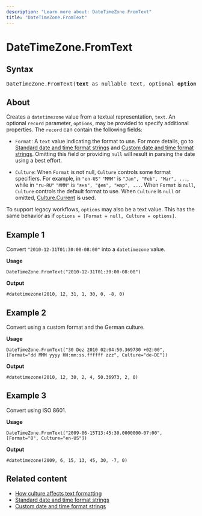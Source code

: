 ```yaml
---
description: "Learn more about: DateTimeZone.FromText"
title: "DateTimeZone.FromText"
---
```

# DateTimeZone.FromText

## Syntax

<pre>
DateTimeZone.FromText(<b>text</b> as nullable text, optional <b>options</b> as any) as nullable datetimezone
</pre>
  
## About

Creates a `datetimezone` value from a textual representation, `text`. An optional `record` parameter, `options`, may be provided to specify additional properties. The `record` can contain the following fields:

* `Format`: A `text` value indicating the format to use. For more details, go to [Standard date and time format strings](standard-date-and-time-format-strings.md) and [Custom date and time format strings](custom-date-and-time-format-strings.md). Omitting this field or providing `null` will result in parsing the date using a best effort.

* `Culture`: When `Format` is not null, `Culture` controls some format specifiers. For example, in `"en-US"` `"MMM"` is `"Jan", "Feb", "Mar", ...`, while in `"ru-RU"` `"MMM"` is `"янв", "фев", "мар", ...`. When `Format` is `null`, `Culture` controls the default format to use. When `Culture` is `null` or omitted, [Culture.Current](culture-current.md) is used.

To support legacy workflows, `options` may also be a text value. This has the same behavior as if `options = [Format = null, Culture = options]`.

## Example 1

Convert `"2010-12-31T01:30:00-08:00"` into a `datetimezone` value.

**Usage**

```powerquery-m
DateTimeZone.FromText("2010-12-31T01:30:00-08:00")
```

**Output**

`#datetimezone(2010, 12, 31, 1, 30, 0, -8, 0)`

## Example 2

Convert using a custom format and the German culture.

**Usage**

```powerquery-m
DateTimeZone.FromText("30 Dez 2010 02:04:50.369730 +02:00", [Format="dd MMM yyyy HH:mm:ss.ffffff zzz", Culture="de-DE"])
```

**Output**

`#datetimezone(2010, 12, 30, 2, 4, 50.36973, 2, 0)`

## Example 3

Convert using ISO 8601.

**Usage**

```powerquery-m
DateTimeZone.FromText("2009-06-15T13:45:30.0000000-07:00", [Format="O", Culture="en-US"])
```

**Output**

`#datetimezone(2009, 6, 15, 13, 45, 30, -7, 0)`

## Related content

* [How culture affects text formatting](how-culture-affects-text-formatting.md)
* [Standard date and time format strings](standard-date-and-time-format-strings.md)
* [Custom date and time format strings](custom-date-and-time-format-strings.md)
